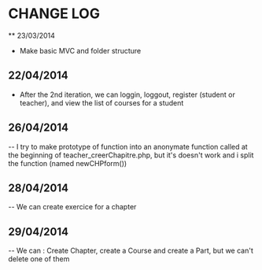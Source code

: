 CHANGE LOG
==========

** 23/03/2014
- Make basic MVC and folder structure 

## 22/04/2014 
- After the 2nd iteration, we can loggin, loggout, register (student or teacher), and view the list of courses for a student

## 26/04/2014
-- I try to make prototype of function into an anonymate function called at the beginning of teacher_creerChapitre.php, but it's doesn't work and i split the function (named newCHPform())

## 28/04/2014
-- We  can create exercice for a chapter

## 29/04/2014
-- We can : Create Chapter, create a Course and create a Part, but we can't delete one of them